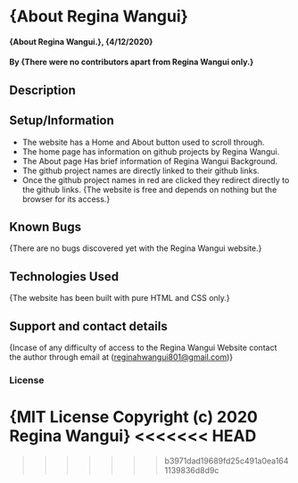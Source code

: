 # {About Regina Wangui}

#### {About Regina Wangui.}, {4/12/2020}

#### By **{There were no contributors apart from Regina Wangui only.}**

## Description
## Setup/Information

- The website has a Home and About button used to scroll through.
- The home page has information on github projects by Regina Wangui.
- The About page Has brief information of Regina Wangui Background.
- The github project names are directly linked to their github links.
- Once the github project names in red are clicked they redirect directly to the github links.
  {The website is free and depends on nothing but the browser for its access.}

## Known Bugs

{There are no bugs discovered yet with the Regina Wangui website.}

## Technologies Used

{The website has been built with pure HTML and CSS only.}

## Support and contact details

{Incase of any difficulty of access to the Regina Wangui Website contact the author through email at (reginahwangui801@gmail.com)}

### License

{MIT License
Copyright (c) 2020 Regina Wangui}
<<<<<<< HEAD
=======

>>>>>>> b3971dad19689fd25c491a0ea1641139836d8d9c
